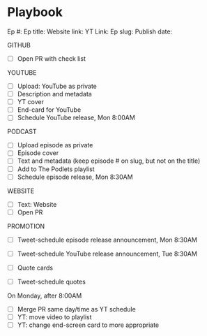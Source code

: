 # Playbook

Ep #:
Ep title:
Website link:
YT Link:
Ep slug:
Publish date:

GITHUB
- [ ] Open PR with check list

YOUTUBE
- [ ] Upload: YouTube as private
- [ ] Description and metadata
- [ ] YT cover
- [ ] End-card for YouTube
- [ ] Schedule YouTube release, Mon 8:00AM

PODCAST
- [ ] Upload episode as private
- [ ] Episode cover
- [ ] Text and metadata (keep episode # on slug, but not on the title)
- [ ] Add to The Podlets playlist
- [ ] Schedule episode release, Mon 8:30AM

WEBSITE
- [ ] Text: Website
- [ ] Open PR

PROMOTION
- [ ] Tweet-schedule episode release announcement, Mon 8:30AM
- [ ] Tweet-schedule YouTube release announcement, Tue 8:30AM

- [ ] Quote cards
- [ ] Tweet-schedule quotes

On Monday, after 8:00AM
- [ ] Merge PR same day/time as YT schedule
- [ ] YT: move video to playlist
- [ ] YT: change end-screen card to more appropriate
